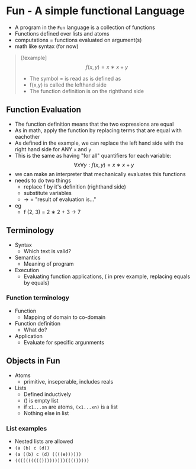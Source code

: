 # Fun - A simple functional Language
- A program in the `Fun` language is a collection of functions
- Functions defined over lists and atoms
- computations = functions evaluated on argument(s)
- math like syntax (for now)

>[!example]
> $$f (x, y) = x ∗ x + y$$
> - The symbol = is read as is defined as
> - f(x,y) is called the lefthand side
> - The function definition is on the righthand side

## Function Evaluation
- The function definition means that the two expressions are equal
- As in math, apply the function by replacing terms that are equal with eachother
- As defined in the example, we can replace the left hand side with the right hand side for ANY `x` and `y`
- This is the same as having "for all" quantifiers for each variable:
$$ ∀x∀y : f (x, y) = x ∗ x + y$$
- we can make an interpreter that mechanically evaluates this functions
- needs to do two things
	- replace f by it's definition (righthand side)
	- substitute variables
	- -> = "result of evaluation is..."
- eg
	- f (2, 3) = 2 ∗ 2 + 3 -> 7
## Terminology
- Syntax
	- Which text is valid?
- Semantics
	- Meaning of program
- Execution
	- Evaluating function applications, ( in prev example, replacing equals by equals)
### Function terminology
- Function
	- Mapping of domain to co-domain
- Function definition
	- What do?
- Application
	- Evaluate for specific argunments

## Objects in Fun
- Atoms
	- primitive, inseperable, includes reals
- Lists
	- Defined inductively
	- () is empty list
	- if `x1...xn` are atoms, `(x1...xn)` is a list
	- Nothing else in list
### List examples
- Nested lists are allowed
- `(a (b) c (d))`
- `(a ((b) c (d) ((((e))))))`
- `(((((((((()))))))))(((()))))`

